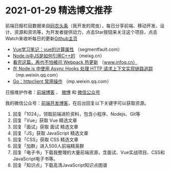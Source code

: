 # 2021-01-29 精选博文推荐

前端日报栏目数据来自[码农头条](http://hao.caibaojian.com.cn/)（我开发的爬虫），每日分享前端、移动开发、设计、资源和资讯等，为开发者提供动力，点击Star按钮来关注这个项目，点击Watch来收听每日的更新[Github主页](https://github.com/kujian/frontendDaily)
* [Vue学习笔记：vue的计算属性](https://segmentfault.com/a/1190000039120099) （segmentfault.com）
* [Node.js中JS是如何引用C++的](https://meixg.cn/2021/01/28/nodejs-internal-bunding/) （meixg.cn）
* [看完这篇，再也不怕被问 Webpack 热更新](https://www.infoq.cn/article/dioUfdRtt3RoCoJVlrCl) （www.infoq.cn）
* [在 Node.js 中使用 Async Hooks 处理 HTTP 请求上下文实现链路追踪](https://mp.weixin.qq.com/s/TULndjoKHWX4-nKm8768Mw) （mp.weixin.qq.com）
* [Go：httpclient 常用操作](https://mp.weixin.qq.com/s/IxvzNPI18OEYmCL5uH4jCA) （mp.weixin.qq.com）

日报维护作者：[前端博客](http://caibaojian.com.cn/) 、 [微博](http://weibo.com/kujian) 和 [微信公众号](https://open.weixin.qq.com/qr/code?username=caibaojian_com)

我的微信公众号：[前端开发博客](https://open.weixin.qq.com/qr/code?username=caibaojian_com)，在后台回复以下关键字可以获取资源。

1. 回复「1024」，领取前端进阶资料，包含小程序、Nodejs、Git等
2. 回复「Vue」获取 Vue 精选文章
3. 回复「面试」获取 面试 精选文章
4. 回复「JS」获取 JavaScript 精选文章
5. 回复「CSS」获取 CSS 精选文章
6. 回复「加群」进入500人前端精英群
7. 回复「电子书」下载我整理的大量前端资源，含面试、Vue实战项目、CSS和JavaScript电子书等。
8. 回复「知识点」下载高清JavaScript知识点图谱